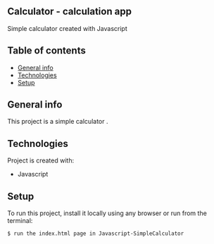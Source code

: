 ## Calculator - calculation app

Simple calculator created with Javascript

## Table of contents
* [General info](#general-info)
* [Technologies](#technologies)
* [Setup](#setup)

## General info
This project is a simple calculator .
	
## Technologies
Project is created with:
* Javascript
	
## Setup
To run this project, install it locally using any browser or run from the terminal:

```
$ run the index.html page in Javascript-SimpleCalculator
```